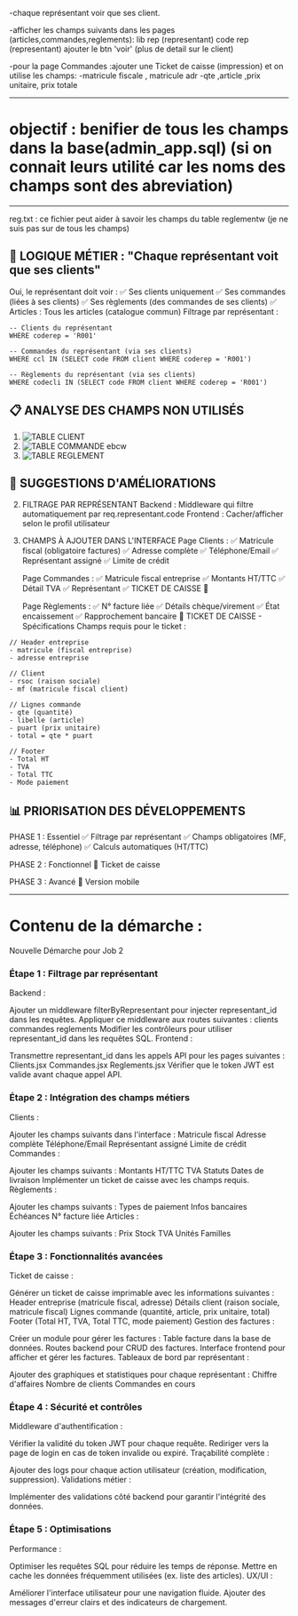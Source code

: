 -chaque représentant voir que ses client.

-afficher les champs suivants dans les pages (articles,commandes,reglements):
lib rep (representant)
code rep (representant)
ajouter le btn 'voir' (plus de detail sur le client)

-pour la page Commandes :ajouter une Ticket de caisse (impression)
et on utilise les champs:
-matricule fiscale , matricule adr
-qte ,article ,prix unitaire, prix totale

---

# objectif : benifier de tous les champs dans la base(admin_app.sql) (si on connait leurs utilité car les noms des champs sont des abreviation)

---

reg.txt : ce fichier peut aider à savoir les champs du table reglementw (je ne suis pas sur de tous les champs)

## 🎯 LOGIQUE MÉTIER : "Chaque représentant voit que ses clients"

Oui, le représentant doit voir :
✅ Ses clients uniquement
✅ Ses commandes (liées à ses clients)
✅ Ses règlements (des commandes de ses clients)
✅ Articles : Tous les articles (catalogue commun)
Filtrage par représentant :

```
-- Clients du représentant
WHERE coderep = 'R001'

-- Commandes du représentant (via ses clients)
WHERE ccl IN (SELECT code FROM client WHERE coderep = 'R001')

-- Règlements du représentant (via ses clients)
WHERE codecli IN (SELECT code FROM client WHERE coderep = 'R001')
```

## 📋 ANALYSE DES CHAMPS NON UTILISÉS

1. ![TABLE CLIENT](image.png)
2. ![TABLE COMMANDE ebcw](image-1.png)
3. ![TABLE REGLEMENT](image-2.png)

## 🚀 SUGGESTIONS D'AMÉLIORATIONS


2. FILTRAGE PAR REPRÉSENTANT
   Backend : Middleware qui filtre automatiquement par req.representant.code
   Frontend : Cacher/afficher selon le profil utilisateur

3. CHAMPS À AJOUTER DANS L'INTERFACE
   Page Clients :
   ✅ Matricule fiscal (obligatoire factures)
   ✅ Adresse complète
   ✅ Téléphone/Email
   ✅ Représentant assigné
   ✅ Limite de crédit

   Page Commandes :
   ✅ Matricule fiscal entreprise
   ✅ Montants HT/TTC
   ✅ Détail TVA
   ✅ Représentant
   ✅ TICKET DE CAISSE 🎫

   Page Règlements :
   ✅ N° facture liée
   ✅ Détails chèque/virement
   ✅ État encaissement
   ✅ Rapprochement bancaire
   🎫 TICKET DE CAISSE - Spécifications
   Champs requis pour le ticket :

```
// Header entreprise
- matricule (fiscal entreprise)
- adresse entreprise

// Client
- rsoc (raison sociale)
- mf (matricule fiscal client)

// Lignes commande
- qte (quantité)
- libelle (article)
- puart (prix unitaire)
- total = qte * puart

// Footer
- Total HT
- TVA
- Total TTC
- Mode paiement
```

## 📊 PRIORISATION DES DÉVELOPPEMENTS

PHASE 1 : Essentiel
✅ Filtrage par représentant
✅ Champs obligatoires (MF, adresse, téléphone)
✅ Calculs automatiques (HT/TTC)

PHASE 2 : Fonctionnel
🎫 Ticket de caisse

PHASE 3 : Avancé
📱 Version mobile

---

# Contenu de la démarche :

Nouvelle Démarche pour Job 2

### Étape 1 : Filtrage par représentant

Backend :

Ajouter un middleware filterByRepresentant pour injecter representant_id dans les requêtes.
Appliquer ce middleware aux routes suivantes :
clients
commandes
reglements
Modifier les contrôleurs pour utiliser representant_id dans les requêtes SQL.
Frontend :

Transmettre representant_id dans les appels API pour les pages suivantes :
Clients.jsx
Commandes.jsx
Reglements.jsx
Vérifier que le token JWT est valide avant chaque appel API.

### Étape 2 : Intégration des champs métiers

Clients :

Ajouter les champs suivants dans l'interface :
Matricule fiscal
Adresse complète
Téléphone/Email
Représentant assigné
Limite de crédit
Commandes :

Ajouter les champs suivants :
Montants HT/TTC
TVA
Statuts
Dates de livraison
Implémenter un ticket de caisse avec les champs requis.
Règlements :

Ajouter les champs suivants :
Types de paiement
Infos bancaires
Échéances
N° facture liée
Articles :

Ajouter les champs suivants :
Prix
Stock
TVA
Unités
Familles

### Étape 3 : Fonctionnalités avancées

Ticket de caisse :

Générer un ticket de caisse imprimable avec les informations suivantes :
Header entreprise (matricule fiscal, adresse)
Détails client (raison sociale, matricule fiscal)
Lignes commande (quantité, article, prix unitaire, total)
Footer (Total HT, TVA, Total TTC, mode paiement)
Gestion des factures :

Créer un module pour gérer les factures :
Table facture dans la base de données.
Routes backend pour CRUD des factures.
Interface frontend pour afficher et gérer les factures.
Tableaux de bord par représentant :

Ajouter des graphiques et statistiques pour chaque représentant :
Chiffre d'affaires
Nombre de clients
Commandes en cours

### Étape 4 : Sécurité et contrôles

Middleware d'authentification :

Vérifier la validité du token JWT pour chaque requête.
Rediriger vers la page de login en cas de token invalide ou expiré.
Traçabilité complète :

Ajouter des logs pour chaque action utilisateur (création, modification, suppression).
Validations métier :

Implémenter des validations côté backend pour garantir l'intégrité des données.

### Étape 5 : Optimisations

Performance :

Optimiser les requêtes SQL pour réduire les temps de réponse.
Mettre en cache les données fréquemment utilisées (ex. liste des articles).
UX/UI :

Améliorer l'interface utilisateur pour une navigation fluide.
Ajouter des messages d'erreur clairs et des indicateurs de chargement.
